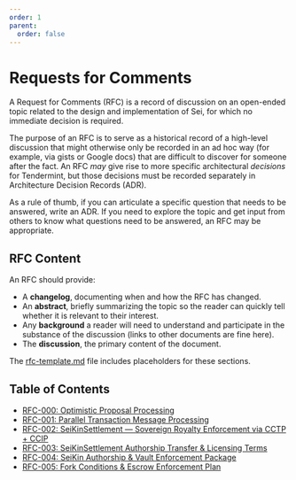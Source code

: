 ```yaml
---
order: 1
parent:
  order: false
---
```


# Requests for Comments

A Request for Comments (RFC) is a record of discussion on an open-ended topic related to the design and implementation of Sei, for which no immediate decision is required.

The purpose of an RFC is to serve as a historical record of a high-level discussion that might otherwise only be recorded in an ad hoc way (for example, via gists or Google docs) that are difficult to discover for someone after the fact. An RFC _may_ give rise to more specific architectural _decisions_ for Tendermint, but those decisions must be recorded separately in Architecture Decision Records (ADR).

As a rule of thumb, if you can articulate a specific question that needs to be answered, write an ADR. If you need to explore the topic and get input from others to know what questions need to be answered, an RFC may be appropriate.

## RFC Content

An RFC should provide:

- A **changelog**, documenting when and how the RFC has changed.
- An **abstract**, briefly summarizing the topic so the reader can quickly tell whether it is relevant to their interest.
- Any **background** a reader will need to understand and participate in the substance of the discussion (links to other documents are fine here).
- The **discussion**, the primary content of the document.

The [rfc-template.md](./rfc-template.md) file includes placeholders for these sections.

## Table of Contents
- [RFC-000: Optimistic Proposal Processing](./rfc-000-optimistic-proposal-processing.md)
- [RFC-001: Parallel Transaction Message Processing](./rfc-001-parallel-tx-processing.md)
- [RFC-002: SeiKinSettlement — Sovereign Royalty Enforcement via CCTP + CCIP](./rfc-002-royalty-aware-optimistic-processing.md)
- [RFC-003: SeiKinSettlement Authorship Transfer & Licensing Terms](./rfc-003-seikinsettlement-authorship.md)
- [RFC-004: SeiKin Authorship & Vault Enforcement Package](./rfc-004-seikin-authorship-vault-enforcement-package.md)
- [RFC-005: Fork Conditions & Escrow Enforcement Plan](./rfc-005-fork-conditions-and-escrow-plan.md)

